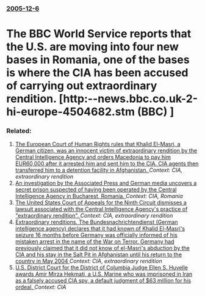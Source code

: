 ### [2005-12-6](/news/2005/12/6/index.md)

#  The BBC World Service reports that the U.S. are moving into four new bases in Romania, one of the bases is where the CIA has been accused of carrying out extraordinary rendition. [http:--news.bbc.co.uk-2-hi-europe-4504682.stm (BBC) ]




### Related:

1. [The European Court of Human Rights rules that Khalid El-Masri, a German citizen, was an innocent victim of extraordinary rendition by the Central Intelligence Agency and orders Macedonia to pay him EUR60,000 after it arrested him and sent him to the CIA. CIA agents then transferred him to a detention facility in Afghanistan. ](/news/2012/12/13/the-european-court-of-human-rights-rules-that-khalid-el-masri-a-german-citizen-was-an-innocent-victim-of-extraordinary-rendition-by-the-ce.md) _Context: CIA, extraordinary rendition_
2. [An investigation by the Associated Press and German media uncovers a secret prison suspected of having been operated by the Central Intelligence Agency in Bucharest, Romania. ](/news/2011/12/8/an-investigation-by-the-associated-press-and-german-media-uncovers-a-secret-prison-suspected-of-having-been-operated-by-the-central-intellig.md) _Context: CIA, Romania_
3. [The United States Court of Appeals for the Ninth Circuit dismisses a lawsuit associated with the Central Intelligence Agency's practice of "extraordinary rendition". ](/news/2010/09/8/the-united-states-court-of-appeals-for-the-ninth-circuit-dismisses-a-lawsuit-associated-with-the-central-intelligence-agency-s-practice-of.md) _Context: CIA, extraordinary rendition_
4. [ Extraordinary renditions. The Bundesnachrichtendienst (German intelligence agency) declares that it had known of Khalid El-Masri's seizure 16 months before Germany was officially informed of his mistaken arrest in the name of the War on Terror. Germany had previously claimed that it did not know of el-Masri's abduction by the CIA and his stay in the Salt Pit in Afghanistan until his return to the country in May 2004 ](/news/2006/06/1/extraordinary-renditions-the-bundesnachrichtendienst-german-intelligence-agency-declares-that-it-had-known-of-khalid-el-masri-s-seizure.md) _Context: CIA, extraordinary rendition_
5. [U.S. District Court for the District of Columbia Judge Ellen S. Huvelle awards Amir Mirza Hekmati, a U.S. Marine who was imprisoned in Iran as a falsely accused CIA spy, a default judgment of $63 million for his ordeal. ](/news/2017/10/3/u-s-district-court-for-the-district-of-columbia-judge-ellen-s-huvelle-awards-amir-mirza-hekmati-a-u-s-marine-who-was-imprisoned-in-iran.md) _Context: CIA_
